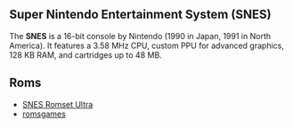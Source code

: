 ## Super Nintendo Entertainment System (SNES)

The **SNES** is a 16-bit console by Nintendo (1990 in Japan, 1991 in North America). It features a 3.58 MHz CPU, custom PPU for advanced graphics, 128 KB RAM, and cartridges up to 48 MB.

## Roms
- [SNES Romset Ultra](https://archive.org/details/snes-romset-ultra-us)
- [romsgames](https://www.romsgames.net/roms/super-nintendo) 